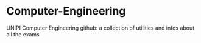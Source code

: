# Computer-Engineering
UNIPI Computer Engineering github: a collection of utilities and infos about all the exams
